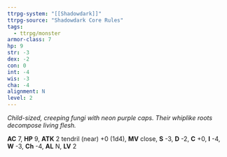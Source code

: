 ```yaml
---
ttrpg-system: "[[Shadowdark]]"
ttrpg-source: "Shadowdark Core Rules"
tags:
  - ttrpg/monster
armor-class: 7
hp: 9
str: -3
dex: -2
con: 0
int: -4
wis: -3
cha: -4
alignment: N
level: 2
---
```


_Child-sized, creeping fungi with neon purple caps. Their whiplike roots decompose living flesh._

**AC** 7, **HP** 9, **ATK** 2 tendril (near) +0 (1d4), **MV** close, **S** -3, **D** -2, **C** +0, **I** -4, **W** -3, **Ch** -4, **AL** N, **LV** 2


